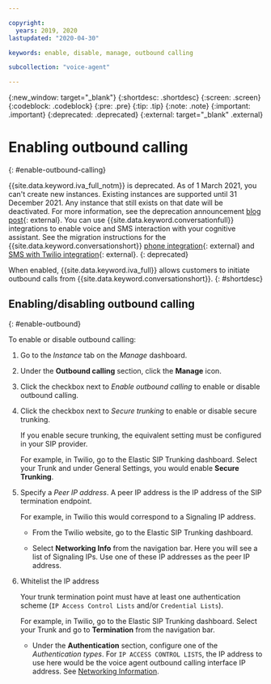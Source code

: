 ```yaml
---

copyright:
  years: 2019, 2020
lastupdated: "2020-04-30"

keywords: enable, disable, manage, outbound calling

subcollection: "voice-agent"

---
```


{:new_window: target="_blank"}
{:shortdesc: .shortdesc}
{:screen: .screen}
{:codeblock: .codeblock}
{:pre: .pre}
{:tip: .tip}
{:note: .note}
{:important: .important}
{:deprecated: .deprecated}
{:external: target="_blank" .external}

# Enabling outbound calling
{: #enable-outbound-calling}

{{site.data.keyword.iva_full_notm}} is deprecated. As of 1 March 2021, you can't create new instances. Existing instances are supported until 31 December 2021. Any instance that still exists on that date will be deactivated. For more information, see the deprecation announcement [blog post](https://community.ibm.com/community/user/watsonapps/blogs/mitch-mason1/2021/02/08/announcing-voice-agent-with-watson-deprecation){: external}. You can use {{site.data.keyword.conversationfull}} integrations to enable voice and SMS interaction with your cognitive assistant. See the migration instructions for the {{site.data.keyword.conversationshort}} [phone integration](/docs/assistant?topic=assistant-deploy-phone#deploy-phone-migrate-from-va){: external} and [SMS with Twilio integration](/docs/assistant?topic=assistant-deploy-sms#deploy-sms-migrate-from-va){: external}.
{: deprecated}

When enabled, {{site.data.keyword.iva_full}} allows customers to initiate outbound calls from {{site.data.keyword.conversationshort}}.
{: #shortdesc}

## Enabling/disabling outbound calling
{: #enable-outbound}

To enable or disable outbound calling:

1. Go to the _Instance_ tab on the _Manage_ dashboard.

1. Under the **Outbound calling** section, click the **Manage** icon.

1. Click the checkbox next to _Enable outbound calling_ to enable or disable outbound calling.

1. Click the checkbox next to _Secure trunking_ to enable or disable secure trunking.

   If you enable secure trunking, the equivalent setting must be configured in your SIP provider.

   For example, in Twilio, go to the Elastic SIP Trunking dashboard. Select your Trunk and under General Settings, you would enable **Secure Trunking**.

1. Specify a _Peer IP address_. A peer IP address is the IP address of the SIP termination endpoint.

   For example, in Twilio this would correspond to a Signaling IP address.

   - From the Twilio website, go to the Elastic SIP Trunking dashboard.

   - Select **Networking Info** from the navigation bar. Here you will see a list of Signaling IPs. Use one of these IP addresses as the peer IP address.

1. Whitelist the IP address

   Your trunk termination point must have at least one authentication scheme (`IP Access Control Lists` and/or `Credential Lists`).

   For example, in Twilio, go to the Elastic SIP Trunking dashboard. Select your Trunk and go to **Termination** from the navigation bar.

   - Under the **Authentication** section, configure one of the _Authentication types_. For `IP ACCESS CONTROL LISTS`, the IP address to use here would be the voice agent outbound calling interface IP address. See [Networking Information](/docs/voice-agent?topic=voice-agent-networking_info).
